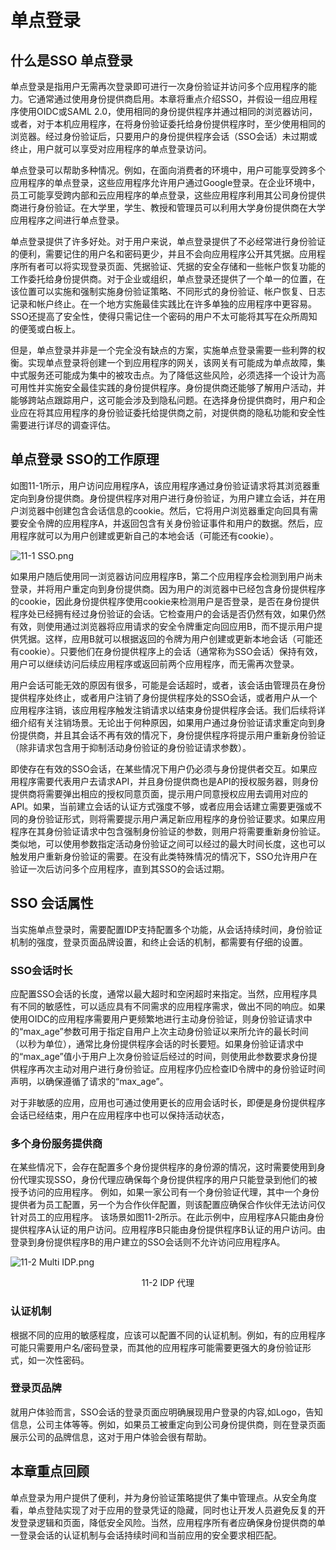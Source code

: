 # 单点登录

## 什么是SSO 单点登录

单点登录是指用户无需再次登录即可进行一次身份验证并访问多个应用程序的能力。它通常通过使用身份提供商启用。本章将重点介绍SSO，并假设一组应用程序使用OIDC或SAML 2.0，使用相同的身份提供程序并通过相同的浏览器访问，或者，对于本机应用程序，在将身份验证委托给身份提供程序时，至少使用相同的浏览器。经过身份验证后，只要用户的身份提供程序会话（SSO会话）未过期或终止，用户就可以享受对应用程序的单点登录访问。

单点登录可以帮助多种情况。例如，在面向消费者的环境中，用户可能享受跨多个应用程序的单点登录，这些应用程序允许用户通过Google登录。在企业环境中，员工可能享受跨内部和云应用程序的单点登录，这些应用程序利用其公司身份提供商进行身份验证。在大学里，学生、教授和管理员可以利用大学身份提供商在大学应用程序之间进行单点登录。

单点登录提供了许多好处。对于用户来说，单点登录提供了不必经常进行身份验证的便利，需要记住的用户名和密码更少，并且不会向应用程序公开其凭据。应用程序所有者可以将实现登录页面、凭据验证、凭据的安全存储和一些帐户恢复功能的工作委托给身份提供商。对于企业或组织，单点登录还提供了一个单一的位置，在该位置可以实施和强制实施身份验证策略、不同形式的身份验证、帐户恢复、日志记录和帐户终止。在一个地方实施最佳实践比在许多单独的应用程序中更容易。SSO还提高了安全性，使得只需记住一个密码的用户不太可能将其写在众所周知的便笺或白板上。

但是，单点登录并非是一个完全没有缺点的方案，实施单点登录需要一些利弊的权衡。实现单点登录将创建一个到应用程序的网关，该网关有可能成为单点故障，集中式服务还可能成为集中的被攻击点。为了降低这些风险，必须选择一个设计为高可用性并实施安全最佳实践的身份提供程序。身份提供商还能够了解用户活动，并能够跨站点跟踪用户，这可能会涉及到隐私问题。在选择身份提供商时，用户和企业应在将其应用程序的身份验证委托给提供商之前，对提供商的隐私功能和安全性需要进行详尽的调查评估。

## 单点登录 SSO的工作原理

如图11-1所示，用户访问应用程序A，该应用程序通过身份验证请求将其浏览器重定向到身份提供商。身份提供程序对用户进行身份验证，为用户建立会话，并在用户浏览器中创建包含会话信息的cookie。然后，它将用户浏览器重定向回具有需要安全令牌的应用程序A，并返回包含有关身份验证事件和用户的数据。然后，应用程序就可以为用户创建或更新自己的本地会话（可能还有cookie）。

![11-1 SSO.png](https://i.loli.net/2021/09/08/oXiP4k3ws2EuTeN.png)

如果用户随后使用同一浏览器访问应用程序B，第二个应用程序会检测到用户尚未登录，并将用户重定向到身份提供商。因为用户的浏览器中已经包含身份提供程序的cookie，因此身份提供程序使用cookie来检测用户是否登录，是否在身份提供程序处已经拥有经过身份验证的会话。它检查用户的会话是否仍然有效，如果仍然有效，则使用通过浏览器将应用请求的安全令牌重定向回应用B，而不提示用户提供凭据。这样，应用B就可以根据返回的令牌为用户创建或更新本地会话（可能还有cookie）。只要他们在身份提供程序上的会话（通常称为SSO会话）保持有效，用户可以继续访问后续应用程序或返回前两个应用程序，而无需再次登录。

用户会话可能无效的原因有很多，可能是会话超时，或者，该会话由管理员在身份提供程序处终止，或者用户注销了身份提供程序处的SSO会话，或者用户从一个应用程序注销，该应用程序触发注销请求以结束身份提供程序会话。我们后续将详细介绍有关注销场景。无论出于何种原因，如果用户通过身份验证请求重定向到身份提供商，并且其会话不再有效的情况下，身份提供程序将提示用户重新身份验证（除非请求包含用于抑制活动身份验证的身份验证请求参数）。

即使存在有效的SSO会话，在某些情况下用户仍必须与身份提供者交互。如果应用程序需要代表用户去请求API，并且身份提供商也是API的授权服务器，则身份提供商将需要弹出相应的授权同意页面，提示用户同意授权应用去调用对应的API。如果，当前建立会话的认证方式强度不够，或者应用会话建立需要更强或不同的身份验证形式，则将需要提示用户满足新应用程序的身份验证要求。如果应用程序在其身份验证请求中包含强制身份验证的参数，则用户将需要重新身份验证。类似地，可以使用参数指定活动身份验证之间可以经过的最大时间长度，这也可以触发用户重新身份验证的需要。在没有此类特殊情况的情况下，SSO允许用户在验证一次后访问多个应用程序，直到其SSO的会话过期。

## SSO 会话属性

当实施单点登录时，需要配置IDP支持配置多个功能，从会话持续时间，身份验证机制的强度，登录页面品牌设置，和终止会话的机制，都需要有仔细的设置。

### SSO会话时长

应配置SSO会话的长度，通常以最大超时和空闲超时来指定。当然，应用程序具有不同的敏感性，可以适应具有不同需求的应用程序需求，做出不同的响应。如果使用OIDC的应用程序需要用户更频繁地进行主动身份验证，则身份验证请求中的“max_age”参数可用于指定自用户上次主动身份验证以来所允许的最长时间（以秒为单位），通常比身份提供程序会话的时长要短。如果身份验证请求中的“max_age”值小于用户上次身份验证后经过的时间，则使用此参数要求身份提供程序再次主动对用户进行身份验证。应用程序仍应检查ID令牌中的身份验证时间声明，以确保遵循了请求的“max_age”。

对于非敏感的应用，应用也可通过使用更长的应用会话时长，即便是身份提供程序会话已经结束，用户在应用程序中也可以保持活动状态，

### 多个身份服务提供商

在某些情况下，会存在配置多个身份提供程序的身份源的情况，这时需要使用到身份代理实现SSO，身份代理应确保每个身份提供程序的用户只能登录到他们的被授予访问的应用程序。
例如，如果一家公司有一个身份验证代理，其中一个身份提供者为员工配置，另一个为合作伙伴配置，则该配置应确保合作伙伴无法访问仅针对员工的应用程序。
该场景如图11-2所示。在此示例中，应用程序A只能由身份提供程序A认证的用户访问。应用程序B只能由身份提供程序B认证的用户访问。由登录到身份提供程序B的用户建立的SSO会话则不允许访问应用程序A。

![11-2 Multi IDP.png](https://i.loli.net/2021/09/08/Tg3KNLdhYPVFDue.png)

<center>11-2 IDP 代理</center>

### 认证机制

根据不同的应用的敏感程度，应该可以配置不同的认证机制。例如，有的应用程序可能只需要用户名/密码登录，而其他的应用程序可能需要更强大的身份验证形式，如一次性密码。

### 登录页品牌

就用户体验而言，SSO会话的登录页面应明确展现用户登录的内容,如Logo，告知信息，公司主体等等。例如，如果员工被重定向到公司身份提供商，则在登录页面展示公司的品牌信息，这对于用户体验会很有帮助。

## 本章重点回顾

单点登录为用户提供了便利，并为身份验证策略提供了集中管理点。从安全角度看，单点登陆实现了对于应用的登录凭证的隐藏，同时也让开发人员避免反复的开发登录逻辑和页面，降低安全风险。当然，应用程序所有者应确保身份提供商的单一登录会话的认证机制与会话持续时间和当前应用的安全要求相匹配。

